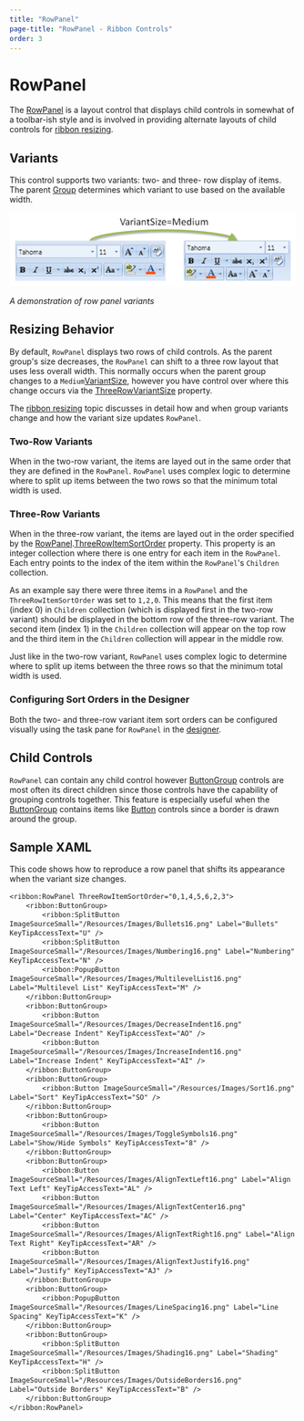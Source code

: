 ```yaml
---
title: "RowPanel"
page-title: "RowPanel - Ribbon Controls"
order: 3
---
```

# RowPanel

The [RowPanel](xref:@ActiproUIRoot.Controls.Ribbon.Controls.RowPanel) is a layout control that displays child controls in somewhat of a toolbar-ish style and is involved in providing alternate layouts of child controls for [ribbon resizing](../../layout-features/ribbon-resizing.md).

## Variants

This control supports two variants: two- and three- row display of items.  The parent [Group](../miscellaneous/group.md) determines which variant to use based on the available width.

![Screenshot](../../images/rowpanel.png)

*A demonstration of row panel variants*

## Resizing Behavior

By default, `RowPanel` displays two rows of child controls.  As the parent group's size decreases, the `RowPanel` can shift to a three row layout that uses less overall width.  This normally occurs when the parent group changes to a `Medium`[VariantSize](xref:@ActiproUIRoot.Controls.Ribbon.Controls.VariantSize), however you have control over where this change occurs via the [ThreeRowVariantSize](xref:@ActiproUIRoot.Controls.Ribbon.Controls.RowPanel.ThreeRowVariantSize) property.

The [ribbon resizing](../../layout-features/ribbon-resizing.md) topic discusses in detail how and when group variants change and how the variant size updates `RowPanel`.

### Two-Row Variants

When in the two-row variant, the items are layed out in the same order that they are defined in the `RowPanel`. `RowPanel` uses complex logic to determine where to split up items between the two rows so that the minimum total width is used.

### Three-Row Variants

When in the three-row variant, the items are layed out in the order specified by the [RowPanel](xref:@ActiproUIRoot.Controls.Ribbon.Controls.RowPanel).[ThreeRowItemSortOrder](xref:@ActiproUIRoot.Controls.Ribbon.Controls.RowPanel.ThreeRowItemSortOrder) property.  This property is an integer collection where there is one entry for each item in the `RowPanel`.  Each entry points to the index of the item within the `RowPanel`'s `Children` collection.

As an example say there were three items in a `RowPanel` and the `ThreeRowItemSortOrder` was set to `1,2,0`.  This means that the first item (index 0) in `Children` collection (which is displayed first in the two-row variant) should be displayed in the bottom row of the three-row variant.  The second item (index 1) in the `Children` collection will appear on the top row and the third item in the `Children` collection will appear in the middle row.

Just like in the two-row variant, `RowPanel` uses complex logic to determine where to split up items between the three rows so that the minimum total width is used.

### Configuring Sort Orders in the Designer

Both the two- and three-row variant item sort orders can be configured visually using the task pane for `RowPanel` in the [designer](../../designer-interaction.md).

## Child Controls

`RowPanel` can contain any child control however [ButtonGroup](buttongroup.md) controls are most often its direct children since those controls have the capability of grouping controls together.  This feature is especially useful when the [ButtonGroup](buttongroup.md) contains items like [Button](../interactive/button.md) controls since a border is drawn around the group.

## Sample XAML

This code shows how to reproduce a row panel that shifts its appearance when the variant size changes.

```xaml
<ribbon:RowPanel ThreeRowItemSortOrder="0,1,4,5,6,2,3">
	<ribbon:ButtonGroup>
		<ribbon:SplitButton ImageSourceSmall="/Resources/Images/Bullets16.png" Label="Bullets" KeyTipAccessText="U" />
		<ribbon:SplitButton ImageSourceSmall="/Resources/Images/Numbering16.png" Label="Numbering" KeyTipAccessText="N" />
		<ribbon:PopupButton ImageSourceSmall="/Resources/Images/MultilevelList16.png" Label="Multilevel List" KeyTipAccessText="M" />
	</ribbon:ButtonGroup>
	<ribbon:ButtonGroup>
		<ribbon:Button ImageSourceSmall="/Resources/Images/DecreaseIndent16.png" Label="Decrease Indent" KeyTipAccessText="AO" />
		<ribbon:Button ImageSourceSmall="/Resources/Images/IncreaseIndent16.png" Label="Increase Indent" KeyTipAccessText="AI" />
	</ribbon:ButtonGroup>
	<ribbon:ButtonGroup>
		<ribbon:Button ImageSourceSmall="/Resources/Images/Sort16.png" Label="Sort" KeyTipAccessText="SO" />
	</ribbon:ButtonGroup>
	<ribbon:ButtonGroup>
		<ribbon:Button ImageSourceSmall="/Resources/Images/ToggleSymbols16.png" Label="Show/Hide Symbols" KeyTipAccessText="8" />
	</ribbon:ButtonGroup>
	<ribbon:ButtonGroup>
		<ribbon:Button ImageSourceSmall="/Resources/Images/AlignTextLeft16.png" Label="Align Text Left" KeyTipAccessText="AL" />
		<ribbon:Button ImageSourceSmall="/Resources/Images/AlignTextCenter16.png" Label="Center" KeyTipAccessText="AC" />
		<ribbon:Button ImageSourceSmall="/Resources/Images/AlignTextRight16.png" Label="Align Text Right" KeyTipAccessText="AR" />
		<ribbon:Button ImageSourceSmall="/Resources/Images/AlignTextJustify16.png" Label="Justify" KeyTipAccessText="AJ" />
	</ribbon:ButtonGroup>
	<ribbon:ButtonGroup>
		<ribbon:PopupButton ImageSourceSmall="/Resources/Images/LineSpacing16.png" Label="Line Spacing" KeyTipAccessText="K" />
	</ribbon:ButtonGroup>
	<ribbon:ButtonGroup>
		<ribbon:SplitButton ImageSourceSmall="/Resources/Images/Shading16.png" Label="Shading" KeyTipAccessText="H" />
		<ribbon:SplitButton ImageSourceSmall="/Resources/Images/OutsideBorders16.png" Label="Outside Borders" KeyTipAccessText="B" />
	</ribbon:ButtonGroup>						
</ribbon:RowPanel>
```
